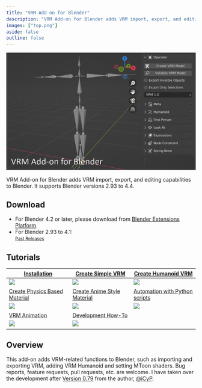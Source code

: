 ```yaml
---
title: "VRM Add-on for Blender"
description: "VRM Add-on for Blender adds VRM import, export, and editing capabilities to Blender."
images: ["top.png"]
aside: false
outline: false
---
```


<style>
  img[src$=".gif"] {
    max-width: 175px; /* テーブルタグで横スクロールバーが出ないように調整 */
  }
</style>

![](top.png)

VRM Add-on for Blender adds VRM import, export, and editing capabilities to
Blender. It supports Blender versions 2.93 to 4.4.

## Download

- For Blender 4.2 or later, please download from
  [Blender Extensions Platform](https://extensions.blender.org/add-ons/vrm).
- For Blender 2.93 to 4.1: <DownloadLink />\
  <small>[Past Releases](https://github.com/saturday06/VRM-Addon-for-Blender/releases)</small>

## Tutorials

| [Installation](installation/)                         | [Create Simple VRM](create-simple-vrm-from-scratch/)              | [Create Humanoid VRM](create-humanoid-vrm-from-scratch/)              |
| ----------------------------------------------------- | ----------------------------------------------------------------- | --------------------------------------------------------------------- |
| [![](/assets/images/installation.gif)](installation/) | [![](/assets/images/simple.gif)](create-simple-vrm-from-scratch/) | [![](/assets/images/humanoid.gif)](create-humanoid-vrm-from-scratch/) |
| [Create Physics Based Material](material-pbr/)        | [Create Anime Style Material](material-mtoon/)                    | [Automation with Python scripts](scripting-api/)                      |
| [![](/assets/images/material_pbr.gif)](material-pbr/) | [![](/assets/images/material_mtoon.gif)](material-mtoon/)         | [![](/assets/images/scripting_api.gif)](scripting-api/)               |
| [VRM Animation](animation/)                           | [Development How-To](development/)                                |                                                                       |
| [![](/assets/images/animation.gif)](animation/)       | [![](/assets/images/animation.gif)](development/)                 |                                                                       |

## Overview

This add-on adds VRM-related functions to Blender, such as importing and
exporting VRM, adding VRM Humanoid and setting MToon shaders. Bug reports,
feature requests, pull requests, etc. are welcome. I have taken over the
development after
[Version 0.79](https://github.com/iCyP/VRM_IMPORTER_for_Blender2_8/releases/tag/0.79)
from the author, [@iCyP](https://github.com/iCyP).
